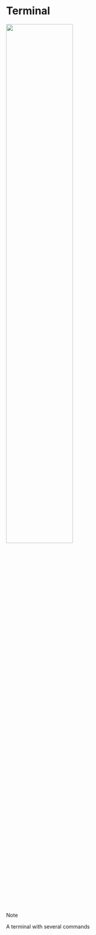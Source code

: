 # Terminal

<img src="https://i.imgur.com/GEdfeda.png" width="60%" />

<br><br>
  
> [!NOTE]
> 
> A terminal with several commands
> 

